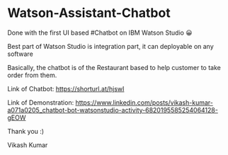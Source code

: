 # Watson-Assistant-Chatbot

Done with the first UI based #Chatbot on IBM Watson Studio 😀

Best part of Watson Studio is integration part, it can deployable on any software

Basically, the chatbot is of the Restaurant based to help customer to take order from them.

Link of Chatbot: https://shorturl.at/hjswI

Link of Demonstration: https://www.linkedin.com/posts/vikash-kumar-a071a0205_chatbot-bot-watsonstudio-activity-6820195585254064128-gEOW

Thank you :)

Vikash Kumar
